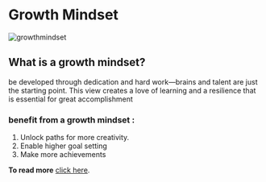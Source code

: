 # Growth Mindset

![growthmindset](https://i2.wp.com/atlassianblog.wpengine.com/wp-content/uploads/NewGrowthMindset2.png?resize=1120%2C1400&ssl=1)

## What is a growth mindset?
be developed through dedication and hard work—brains and talent are just the starting point. This view creates a love of learning and a resilience that is essential for great accomplishment

### benefit from a growth mindset :

1. Unlock paths for more creativity.
2. Enable higher goal setting
3. Make more achievements

**To read more** [click here](https://www.atlassian.com/blog/inside-atlassian/growth-mindset).